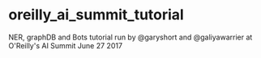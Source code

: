 # oreilly_ai_summit_tutorial
NER, graphDB and Bots tutorial run by @garyshort and @galiyawarrier  at O'Reilly's AI Summit June 27 2017
